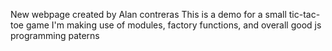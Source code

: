
New webpage created by Alan contreras
This is a demo for a small tic-tac-toe game
I'm making use of modules, factory functions, 
and overall good js programming paterns
